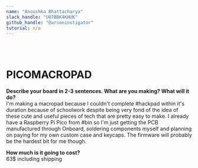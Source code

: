 ```yaml
---
name: "Anoushka Bhattacharya"
slack_handle: "U07BBK4KHUK"
github_handle: "@arsoninstigator"
tutorial: n/a
---
```

<br><br>
# PICOMACROPAD
<b> Describe your board in 2-3 sentences. What are you making? What will it do? <br> </b>
I'm making a macropad because I couldn't complete #hackpad within it's duration because of schoolwork despite being very fond of the idea of these cute and useful pieces of tech that are pretty easy to make. I already have a Raspberry Pi Pico from #bin so I'm just getting the PCB manufactured through Onboard, soldering components myself and planning on paying for my own custom case and keycaps. The firmware will probably be the hardest bit for me though.
<br>

<b> How much is it going to cost? </b> <br>
63$ including shipping 

<!-- Tell us a little bit about your design process. What were some challenges? What helped? ***Totally optional***
